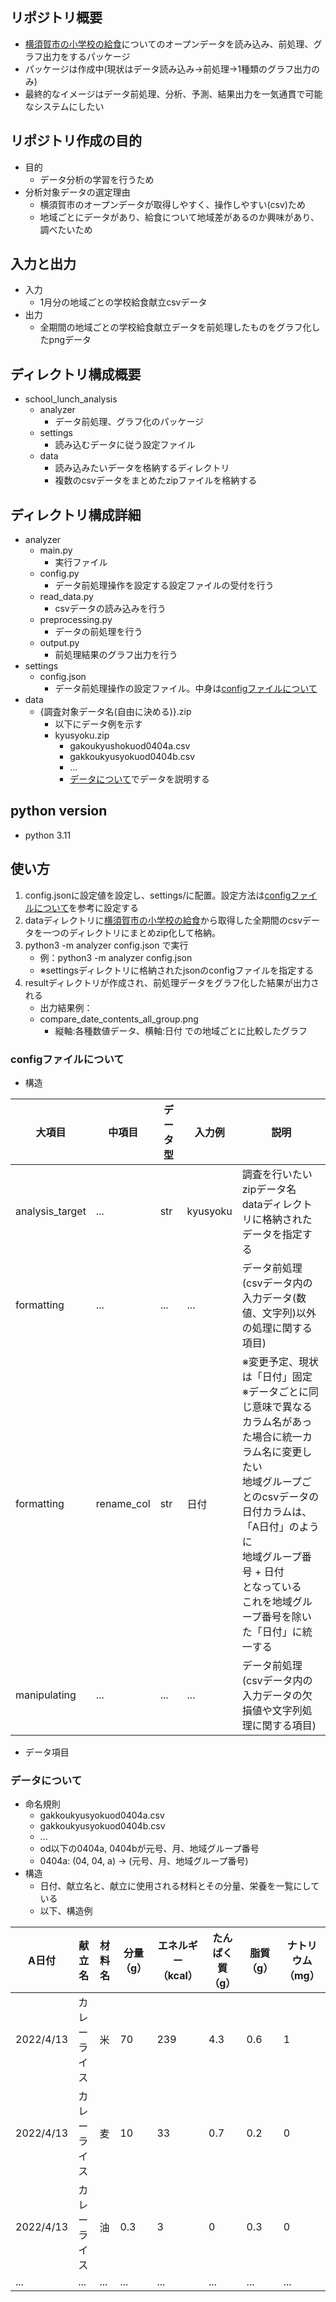 ## リポジトリ概要
- [横須賀市の小学校の給食](https://www.city.yokosuka.kanagawa.jp/8345/kyuushoku/kyuusyoku-menu-open.html)についてのオープンデータを読み込み、前処理、グラフ出力をするパッケージ
- パッケージは作成中(現状はデータ読み込み→前処理→1種類のグラフ出力のみ)
- 最終的なイメージはデータ前処理、分析、予測、結果出力を一気通貫で可能なシステムにしたい

## リポジトリ作成の目的
- 目的
  - データ分析の学習を行うため
- 分析対象データの選定理由
    - 横須賀市のオープンデータが取得しやすく、操作しやすい(csv)ため
    - 地域ごとにデータがあり、給食について地域差があるのか興味があり、調べたいため

## 入力と出力
- 入力
  - 1月分の地域ごとの学校給食献立csvデータ
- 出力
  - 全期間の地域ごとの学校給食献立データを前処理したものをグラフ化したpngデータ

## ディレクトリ構成概要
- school_lunch_analysis
  - analyzer
    - データ前処理、グラフ化のパッケージ
  - settings
    - 読み込むデータに従う設定ファイル
  - data
    - 読み込みたいデータを格納するディレクトリ
    - 複数のcsvデータをまとめたzipファイルを格納する

## ディレクトリ構成詳細
- analyzer
  - main.py
    - 実行ファイル
  - config.py
    - データ前処理操作を設定する設定ファイルの受付を行う
  - read_data.py
    - csvデータの読み込みを行う
  - preprocessing.py
    - データの前処理を行う
  - output.py
    - 前処理結果のグラフ出力を行う
- settings
  - config.json
    - データ前処理操作の設定ファイル。中身は[configファイルについて](#configファイルについて)
- data
  - {調査対象データ名(自由に決める)}.zip
    - 以下にデータ例を示す
    - kyusyoku.zip
      - gakoukyushokuod0404a.csv
      - gakkoukyusyokuod0404b.csv
      - ...
      - [データについて](#データについて)でデータを説明する

## python version
- python 3.11

## 使い方
1. config.jsonに設定値を設定し、settings/に配置。設定方法は[configファイルについて](#configファイルについて)を参考に設定する
2. dataディレクトリに[横須賀市の小学校の給食](https://www.city.yokosuka.kanagawa.jp/8345/kyuushoku/kyuusyoku-menu-open.html)から取得した全期間のcsvデータを一つのディレクトリにまとめzip化して格納。
3. python3 -m analyzer config.json で実行
   - 例：python3 -m analyzer config.json
   - ※settingsディレクトリに格納されたjsonのconfigファイルを指定する
4. resultディレクトリが作成され、前処理データをグラフ化した結果が出力される
   - 出力結果例：
   - compare_date_contents_all_group.png
     - 縦軸:各種数値データ、横軸:日付 での地域ごとに比較したグラフ




### configファイルについて
- 構造

| 大項目 | 中項目 | データ型 | 入力例 | 説明 |
| --- | --- | --- | --- | --- |
| analysis_target | ... | str | kyusyoku | 調査を行いたいzipデータ名 <br> dataディレクトリに格納されたデータを指定する|
| formatting | ... | ... | ... | データ前処理(csvデータ内の入力データ(数値、文字列)以外の処理に関する項目) |
| formatting | rename_col | str | 日付 | ※変更予定、現状は「日付」固定 <br> ※データごとに同じ意味で異なるカラム名があった場合に統一カラム名に変更したい <br> 地域グループごとのcsvデータの日付カラムは、「A日付」のように <br> 地域グループ番号 + 日付 <br> となっている <br> これを地域グループ番号を除いた「日付」に統一する |
| manipulating | ... | ... | ... | データ前処理(csvデータ内の入力データの欠損値や文字列処理に関する項目) |

- データ項目



### データについて
- 命名規則
  - gakkoukyusyokuod0404a.csv
  - gakkoukyusyokuod0404b.csv
  - ...
  - od以下の0404a, 0404bが元号、月、地域グループ番号
  - 0404a: (04, 04, a) -> (元号、月、地域グループ番号)
- 構造
  - 日付、献立名と、献立に使用される材料とその分量、栄養を一覧にしている
  - 以下、構造例

| A日付 | 献立名 | 材料名 | 分量（g） | エネルギー （kcal） | たんぱく質 （g） | 脂質 （g） | ナトリウム （mg） |
| --- | --- | --- | --- | --- | --- | --- | --- |
| 2022/4/13 | カレーライス | 米 | 70 | 239 | 4.3 | 0.6 | 1 |
| 2022/4/13 | カレーライス | 麦 | 10 | 33 | 0.7 | 0.2 | 0 |
| 2022/4/13 | カレーライス | 油 | 0.3 | 3 | 0 | 0.3 | 0 |
| ... | ... | ... | ... | ... | ... | ... | ... |